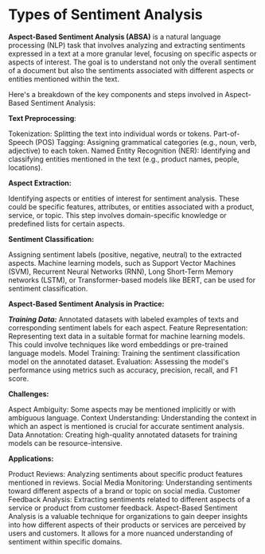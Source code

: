 # Types of Sentiment Analysis

**Aspect-Based Sentiment Analysis (ABSA)** is a natural language processing (NLP) task that involves analyzing and extracting sentiments expressed in a text at a more granular level, focusing on specific aspects or aspects of interest. The goal is to understand not only the overall sentiment of a document but also the sentiments associated with different aspects or entities mentioned within the text.

Here's a breakdown of the key components and steps involved in Aspect-Based Sentiment Analysis:

**Text Preprocessing**:

Tokenization: Splitting the text into individual words or tokens.
Part-of-Speech (POS) Tagging: Assigning grammatical categories (e.g., noun, verb, adjective) to each token.
Named Entity Recognition (NER): Identifying and classifying entities mentioned in the text (e.g., product names, people, locations).

**Aspect Extraction:**

Identifying aspects or entities of interest for sentiment analysis. These could be specific features, attributes, or entities associated with a product, service, or topic.
This step involves domain-specific knowledge or predefined lists for certain aspects.

**Sentiment Classification:**

Assigning sentiment labels (positive, negative, neutral) to the extracted aspects.
Machine learning models, such as Support Vector Machines (SVM), Recurrent Neural Networks (RNN), Long Short-Term Memory networks (LSTM), or Transformer-based models like BERT, can be used for sentiment classification.

**Aspect-Based Sentiment Analysis in Practice:**

_**Training Data:**_ Annotated datasets with labeled examples of texts and corresponding sentiment labels for each aspect.
Feature Representation: Representing text data in a suitable format for machine learning models. This could involve techniques like word embeddings or pre-trained language models.
Model Training: Training the sentiment classification model on the annotated dataset.
Evaluation: Assessing the model's performance using metrics such as accuracy, precision, recall, and F1 score.

**Challenges:**

Aspect Ambiguity: Some aspects may be mentioned implicitly or with ambiguous language.
Context Understanding: Understanding the context in which an aspect is mentioned is crucial for accurate sentiment analysis.
Data Annotation: Creating high-quality annotated datasets for training models can be resource-intensive.

**Applications:**

Product Reviews: Analyzing sentiments about specific product features mentioned in reviews.
Social Media Monitoring: Understanding sentiments toward different aspects of a brand or topic on social media.
Customer Feedback Analysis: Extracting sentiments related to different aspects of a service or product from customer feedback.
Aspect-Based Sentiment Analysis is a valuable technique for organizations to gain deeper insights into how different aspects of their products or services are perceived by users and customers. It allows for a more nuanced understanding of sentiment within specific domains.